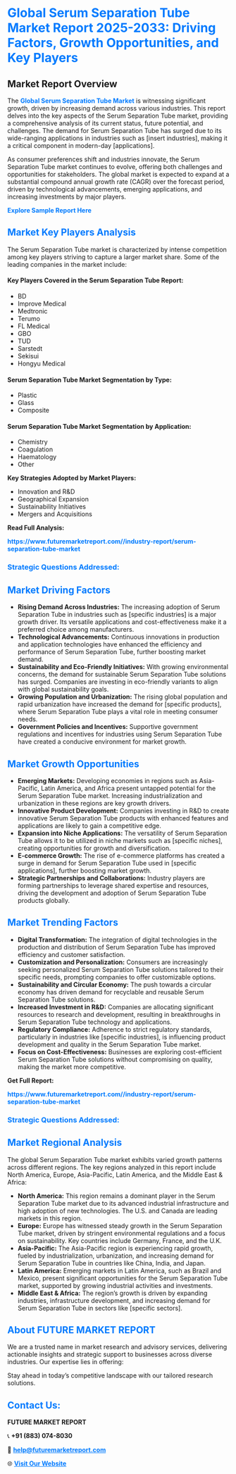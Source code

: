 <h1 style="color: #007BFF;">Global Serum Separation Tube Market Report 2025-2033: Driving Factors, Growth Opportunities, and Key Players</h1>

<section id="overview">
<h2>Market Report Overview</h2>
<p>The <a href="https://www.futuremarketreport.com//industry-report/serum-separation-tube-market" style="color: #007BFF; text-decoration: none;"><strong>Global Serum Separation Tube Market</strong></a> is witnessing significant growth, driven by increasing demand across various industries. This report delves into the key aspects of the Serum Separation Tube market, providing a comprehensive analysis of its current status, future potential, and challenges. The demand for Serum Separation Tube has surged due to its wide-ranging applications in industries such as [insert industries], making it a critical component in modern-day [applications].</p>
<p>As consumer preferences shift and industries innovate, the Serum Separation Tube market continues to evolve, offering both challenges and opportunities for stakeholders. The global market is expected to expand at a substantial compound annual growth rate (CAGR) over the forecast period, driven by technological advancements, emerging applications, and increasing investments by major players.</p>
</section>

<section id="overview">
<p><a href="https://www.futuremarketreport.com//request-sample/reportId=79258" style="color: #007BFF; text-decoration: none;"><strong>Explore Sample Report Here</strong></a></p>
</section>

<section id="key-players">
<h2 style="color: #007BFF;">Market Key Players Analysis</h2>
<p>The Serum Separation Tube market is characterized by intense competition among key players striving to capture a larger market share. Some of the leading companies in the market include:</p>
<h4>Key Players Covered in the Serum Separation Tube Report:</h4>
<ul><li>BD</li><li>Improve Medical</li><li>Medtronic</li><li>Terumo</li><li>FL Medical</li><li>GBO</li><li>TUD</li><li>Sarstedt</li><li>Sekisui</li><li>Hongyu Medical</li></ul>
<h4>Serum Separation Tube Market Segmentation by Type:</h4>
<ul><li>Plastic</li><li>Glass</li><li>Composite</li></ul>

<h4>Serum Separation Tube Market Segmentation by Application:</h4>
<ul><li>Chemistry</li><li>Coagulation</li><li>Haematology</li><li>Other</li></ul>
<p><strong>Key Strategies Adopted by Market Players:</strong></p>
<ul>
<li>Innovation and R&D</li>
<li>Geographical Expansion</li>
<li>Sustainability Initiatives</li>
<li>Mergers and Acquisitions</li>
</ul>
</section>

<section>
<p><strong>Read Full Analysis: </strong></p><a href="https://www.futuremarketreport.com//industry-report/serum-separation-tube-market" style="color: #007BFF; text-decoration: none;"><strong>https://www.futuremarketreport.com//industry-report/serum-separation-tube-market</strong></a>
<h3 style="color: #007BFF;">Strategic Questions Addressed:</h3>
</section>

<section id="driving-factors">
<h2 style="color: #007BFF;">Market Driving Factors</h2>
<ul>
<li><strong>Rising Demand Across Industries:</strong> The increasing adoption of Serum Separation Tube in industries such as [specific industries] is a major growth driver. Its versatile applications and cost-effectiveness make it a preferred choice among manufacturers.</li>
<li><strong>Technological Advancements:</strong> Continuous innovations in production and application technologies have enhanced the efficiency and performance of Serum Separation Tube, further boosting market demand.</li>
<li><strong>Sustainability and Eco-Friendly Initiatives:</strong> With growing environmental concerns, the demand for sustainable Serum Separation Tube solutions has surged. Companies are investing in eco-friendly variants to align with global sustainability goals.</li>
<li><strong>Growing Population and Urbanization:</strong> The rising global population and rapid urbanization have increased the demand for [specific products], where Serum Separation Tube plays a vital role in meeting consumer needs.</li>
<li><strong>Government Policies and Incentives:</strong> Supportive government regulations and incentives for industries using Serum Separation Tube have created a conducive environment for market growth.</li>
</ul>
</section>

<section id="growth-opportunities">
<h2 style="color: #007BFF;">Market Growth Opportunities</h2>
<ul>
<li><strong>Emerging Markets:</strong> Developing economies in regions such as Asia-Pacific, Latin America, and Africa present untapped potential for the Serum Separation Tube market. Increasing industrialization and urbanization in these regions are key growth drivers.</li>
<li><strong>Innovative Product Development:</strong> Companies investing in R&D to create innovative Serum Separation Tube products with enhanced features and applications are likely to gain a competitive edge.</li>
<li><strong>Expansion into Niche Applications:</strong> The versatility of Serum Separation Tube allows it to be utilized in niche markets such as [specific niches], creating opportunities for growth and diversification.</li>
<li><strong>E-commerce Growth:</strong> The rise of e-commerce platforms has created a surge in demand for Serum Separation Tube used in [specific applications], further boosting market growth.</li>
<li><strong>Strategic Partnerships and Collaborations:</strong> Industry players are forming partnerships to leverage shared expertise and resources, driving the development and adoption of Serum Separation Tube products globally.</li>
</ul>
</section>

<section id="trending-factors">
<h2 style="color: #007BFF;">Market Trending Factors</h2>
<ul>
<li><strong>Digital Transformation:</strong> The integration of digital technologies in the production and distribution of Serum Separation Tube has improved efficiency and customer satisfaction.</li>
<li><strong>Customization and Personalization:</strong> Consumers are increasingly seeking personalized Serum Separation Tube solutions tailored to their specific needs, prompting companies to offer customizable options.</li>
<li><strong>Sustainability and Circular Economy:</strong> The push towards a circular economy has driven demand for recyclable and reusable Serum Separation Tube solutions.</li>
<li><strong>Increased Investment in R&D:</strong> Companies are allocating significant resources to research and development, resulting in breakthroughs in Serum Separation Tube technology and applications.</li>
<li><strong>Regulatory Compliance:</strong> Adherence to strict regulatory standards, particularly in industries like [specific industries], is influencing product development and quality in the Serum Separation Tube market.</li>
<li><strong>Focus on Cost-Effectiveness:</strong> Businesses are exploring cost-efficient Serum Separation Tube solutions without compromising on quality, making the market more competitive.</li>
</ul>
</section>

<section>
<p><strong>Get Full Report: </strong></p><a href="https://www.futuremarketreport.com//industry-report/serum-separation-tube-market" style="color: #007BFF; text-decoration: none;"><strong>https://www.futuremarketreport.com//industry-report/serum-separation-tube-market</strong></a>
<h3 style="color: #007BFF;">Strategic Questions Addressed:</h3>
</section>


<section id="regional-analysis">
<h2 style="color: #007BFF;">Market Regional Analysis</h2>
<p>The global Serum Separation Tube market exhibits varied growth patterns across different regions. The key regions analyzed in this report include North America, Europe, Asia-Pacific, Latin America, and the Middle East & Africa:</p>
<ul>
<li><strong>North America:</strong> This region remains a dominant player in the Serum Separation Tube market due to its advanced industrial infrastructure and high adoption of new technologies. The U.S. and Canada are leading markets in this region.</li>
<li><strong>Europe:</strong> Europe has witnessed steady growth in the Serum Separation Tube market, driven by stringent environmental regulations and a focus on sustainability. Key countries include Germany, France, and the U.K.</li>
<li><strong>Asia-Pacific:</strong> The Asia-Pacific region is experiencing rapid growth, fueled by industrialization, urbanization, and increasing demand for Serum Separation Tube in countries like China, India, and Japan.</li>
<li><strong>Latin America:</strong> Emerging markets in Latin America, such as Brazil and Mexico, present significant opportunities for the Serum Separation Tube market, supported by growing industrial activities and investments.</li>
<li><strong>Middle East & Africa:</strong> The region’s growth is driven by expanding industries, infrastructure development, and increasing demand for Serum Separation Tube in sectors like [specific sectors].</li>
</ul>
</section>

<footer>
<h2 style="color: #007BFF;">About FUTURE MARKET REPORT</h2>
<p>We are a trusted name in market research and advisory services, delivering actionable insights and strategic support to businesses across diverse industries. Our expertise lies in offering:</p>

<p>Stay ahead in today’s competitive landscape with our tailored research solutions.</p>

<h2 style="color: #007BFF;">Contact Us:</h2>
<p><strong>FUTURE MARKET REPORT</strong></p>
<p>📞 <strong>+91 (883) 074-8030</strong></p>
<p>📧 <strong><a href="mailto:help@futuremarketreport.com" style="color: #007BFF;">help@futuremarketreport.com</a></strong></p>
<p>🌐 <strong><a href="https://www.futuremarketreport.com/" style="color: #007BFF;">Visit Our Website</a></strong></p>
</footer>